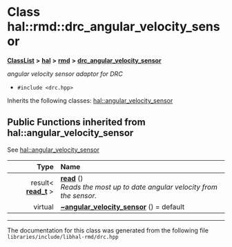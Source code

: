 

# Class hal::rmd::drc\_angular\_velocity\_sensor



[**ClassList**](annotated.md) **>** [**hal**](namespacehal.md) **>** [**rmd**](namespacehal_1_1rmd.md) **>** [**drc\_angular\_velocity\_sensor**](classhal_1_1rmd_1_1drc__angular__velocity__sensor.md)



_angular velocity sensor adaptor for DRC_ 

* `#include <drc.hpp>`



Inherits the following classes: [hal::angular\_velocity\_sensor](classhal_1_1angular__velocity__sensor.md)
























































## Public Functions inherited from hal::angular_velocity_sensor

See [hal::angular\_velocity\_sensor](classhal_1_1angular__velocity__sensor.md)

| Type | Name |
| ---: | :--- |
|  result&lt; [**read\_t**](structhal_1_1angular__velocity__sensor_1_1read__t.md) &gt; | [**read**](#function-read) () <br>_Reads the most up to date angular velocity from the sensor._  |
| virtual  | [**~angular\_velocity\_sensor**](#function-angular_velocity_sensor) () = default<br> |























































------------------------------
The documentation for this class was generated from the following file `libraries/include/libhal-rmd/drc.hpp`

